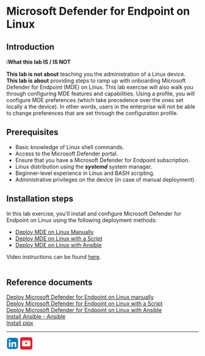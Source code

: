 # Microsoft Defender for Endpoint on Linux

## Introduction
:information_source:**What this lab IS / IS NOT**<br>

**This lab is not about** teaching you the administration of a Linux device.<br>
**This lab is about** providing steps to ramp up with onboarding Microsoft Defender for Endpoint (MDE) on Linux. 
This lab exercise will also walk you through configuring MDE features and capabilities. Using a profile, you will configure MDE preferences (which take precedence over the ones set locally a the device). In other words, users in the enterprise will not be able to change preferences that are set through the configuration profile.

## Prerequisites
- Basic knowledge of Linux shell commands. 
- Access to the Microsoft Defender portal.
- Ensure that you have a Microsoft Defender for Endpoint subscription.
- Linux distribution using the **_systemd_** system manager.
- Beginner-level experience in Linux and BASH scripting.
- Administrative privileges on the device (in case of manual deployment).

## Installation steps
In this lab exercise, you'll install and configure Microsoft Defender for Endpoint on Linux using the following deployment methods:
- [Deploy MDE on Linux Manually](./ManualOnboarding/README.md)
- [Deploy MDE on Linux with a Script](./ScriptOnboarding/README.md)
- [Deploy MDE on Linux with Ansible](./AnsibleOnboarding/README.md)

Video instructions can be found [here](https://www.youtube.com/channel/UCk8wUhDaJ6pnP_1G5ugrQ1A).
<br><br>

## Reference documents
[Deploy Microsoft Defender for Endpoint on Linux manually](https://learn.microsoft.com/en-us/microsoft-365/security/defender-endpoint/linux-install-manually?view=o365-worldwide)<br>
[Deploy Microsoft Defender for Endpoint on Linux with a Script](https://learn.microsoft.com/en-us/microsoft-365/security/defender-endpoint/linux-install-manually?view=o365-worldwide#installer-script)<br>
[Deploy Microsoft Defender for Endpoint on Linux with Ansible](https://learn.microsoft.com/en-us/microsoft-365/security/defender-endpoint/linux-install-with-ansible?view=o365-worldwide)<br>
[Install Ansible - Ansible](https://docs.ansible.com/ansible/latest/installation_guide/intro_installation.html)<br>
[Install pipx](https://pipx.pypa.io/stable/)

<hr>

[![LinkeIn](../Assets/Pictures/LinkeIn.png)](https://www.linkedin.com/in/c-lessi/)
[![YouTube](../Assets/Pictures/YouTube.png)](https://www.youtube.com/channel/UCk8wUhDaJ6pnP_1G5ugrQ1A)
